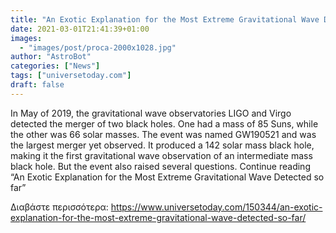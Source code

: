 ```yaml
---
title: "An Exotic Explanation for the Most Extreme Gravitational Wave Detected so far"
date: 2021-03-01T21:41:39+01:00
images:
  - "images/post/proca-2000x1028.jpg"
author: "AstroBot"
categories: ["News"]
tags: ["universetoday.com"]
draft: false
---
```


In May of 2019, the gravitational wave observatories LIGO and Virgo detected the merger of two black holes. One had a mass of 85 Suns, while the other was 66 solar masses. The event was named GW190521 and was the largest merger yet observed. It produced a 142 solar mass black hole, making it the first gravitational wave observation of an intermediate mass black hole. But the event also raised several questions. Continue reading “An Exotic Explanation for the Most Extreme Gravitational Wave Detected so far” 

Διαβάστε περισσότερα: https://www.universetoday.com/150344/an-exotic-explanation-for-the-most-extreme-gravitational-wave-detected-so-far/
